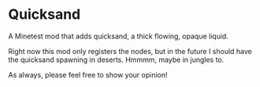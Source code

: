 # Quicksand
A Minetest mod that adds quicksand, a thick flowing, opaque liquid.



Right now this mod only registers the nodes, but in the future I should have the quicksand spawning in deserts. Hmmmm, maybe in jungles to.

As always, please feel free to show your opinion!
